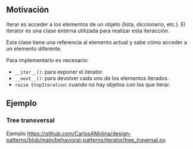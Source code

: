 ## Motivación

Iterar es acceder a los elementos de un objeto (lista, diccionario, etc.). El iterator es una clase externa utilizada para realizar esta iteracción.

Esta clase tiene una referencia al elemento actual y sabe cómo acceder a un elemento diferente.

Para implementarlo es necesario:

- `__iter__()`: para exponer el iterator.
- `__next__()`: para devolver cada uno de los elementos iterados.
- `raise StopIteration`: cuando no hay objetos con los que iterar.

## Ejemplo

### Tree transversal

Ejemplo <https://github.com/CarlosAMolina/design-patterns/blob/main/behavioral-patterns/iterator/tree_traversal.py>.

